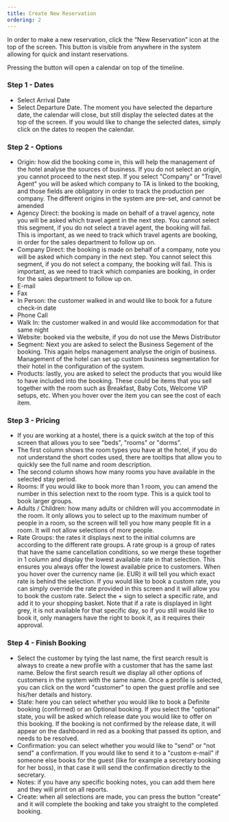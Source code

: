 ```yaml
---
title: Create New Reservation
ordering: 2
---
```


In order to make a new reservation, click the “New Reservation” icon at the top of the screen. This button is visible from anywhere in the system allowing for quick and instant reservations.

Pressing the button will open a calendar on top of the timeline.

### Step 1 - Dates

- Select Arrival Date
- Select Departure Date. The moment you have selected the departure date, the calendar will close, but still display the selected dates at the top of the screen. If you would like to change the selected dates, simply click on the dates to reopen the calendar.

### Step 2 - Options

- Origin: how did the booking come in, this will help the management of the hotel analyse the sources of business. If you do not select an origin, you cannot proceed to the next step. If you select "Company" or "Travel Agent" you will be asked which company to TA is linked to the booking, and those fields are obligatory in order to track the production per company. The different origins in the system are pre-set, and cannot be amended
 - Agency Direct: the booking is made on behalf of a travel agency, note you will be asked which travel agent in the next step. You cannot select this segment, if you do not select a travel agent, the booking will fail. This is important, as we need to track which travel agents are booking, in order for the sales department to follow up on.
 - Company Direct: the booking is made on behalf of a company, note you will be asked which company in the next step. You cannot select this segment, if you do not select a company, the booking will fail. This is important, as we need to track which companies are booking, in order for the sales department to follow up on.
 - E-mail
 - Fax
 - In Person: the customer walked in and would like to book for a future check-in date 
 - Phone Call
 - Walk In: the customer walked in and would like accommodation for that same night 
 - Website: booked via the website, if you do not use the Mews Distributor
- Segment: Next you are asked to select the Business Segement of the booking. This again helps management analyse the origin of business. Management of the hotel can set up custom business segmentation for their hotel in the configuration of the system.
- Products: lastly, you are asked to select the products that you would like to have included into the booking. These could be items that you sell together with the room such as Breakfast, Baby Cots, Welcome VIP setups, etc. When you hover over the item you can see the cost of each item.

### Step 3 - Pricing

- If you are working at a hostel, there is a quick switch at the top of this screen that allows you to see "beds", "rooms" or "dorms".
- The first column shows the room types you have at the hotel, if you do not understand the short codes used, there are tooltips that allow you to quickly see the full name and room description.
- The second column shows how many rooms you have available in the selected stay period.
- Rooms: If you would like to book more than 1 room, you can amend the number in this selection next to the room type. This is a quick tool to book larger groups.
- Adults / Children: how many adults or children will you accommodate in the room. It only allows you to select up to the maximum number of people in a room, so the screen will tell you how many people fit in a room. It will not allow selections of more people.
- Rate Groups: the rates it displays next to the initial columns are according to the different rate groups. A rate group is a group of rates that have the same cancellation conditions, so we merge these together in 1 column and display the lowest available rate in that selection. This ensures you always offer the lowest available price to customers. When you hover over the currency name (ie. EUR) it will tell you which exact rate is behind the selection. If you would like to book a custom rate, you can simply override the rate provided in this screen and it will allow you to book the custom rate. Select the + sign to select a specific rate, and add it to your shopping basket. Note that if a rate is displayed in light grey, it is not available for that specific day, so if you still would like to book it, only managers have the right to book it, as it requires their approval.

### Step 4 - Finish Booking

- Select the customer by tying the last name, the first search result is always to create a new profile with a customer that has the same last name. Below the first search result we display all other options of customers in the system with the same name. Once a profile is selected, you can click on the word "customer" to open the guest profile and see his/her details and history.
- State: here you can select whether you would like to book a Definite booking (confirmed) or an Optional booking. If you select the "optional" state, you will be asked which release date you would like to offer on this booking. If the booking is not confirmed by the release date, it will appear on the dashboard in red as a booking that passed its option, and needs to be resolved.
- Confirmation: you can select whether you would like to "send" or "not send" a confirmation. If you would like to send it to a "custom e-mail" if someone else books for the guest (like for example a secretary booking for her boss), in that case it will send the confirmation directly to the secretary.
- Notes: if you have any specific booking notes, you can add them here and they will print on all reports.
- Create: when all selections are made, you can press the button "create" and it will complete the booking and take you straight to the completed booking.
